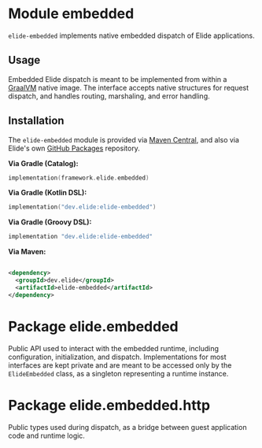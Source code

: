 # Module embedded

`elide-embedded` implements native embedded dispatch of Elide applications.

## Usage

Embedded Elide dispatch is meant to be implemented from within a [GraalVM](https://www.graalvm.org/) native image. The
interface accepts native structures for request dispatch, and handles routing, marshaling, and error handling.

## Installation

The `elide-embedded` module is provided via
[Maven Central](https://search.maven.org/search?q=g:dev.elide%20AND%20a:elide-embedded), and also via Elide's own
[GitHub Packages](https://github.com/orgs/elide-dev/packages?ecosystem=maven&q=core&tab=packages&ecosystem=maven&q=elide-embedded)
repository.

**Via Gradle (Catalog):**

```kotlin
implementation(framework.elide.embedded)
```

**Via Gradle (Kotlin DSL):**

```kotlin
implementation("dev.elide:elide-embedded")
```

**Via Gradle (Groovy DSL):**

```kotlin
implementation "dev.elide:elide-embedded"
```

**Via Maven:**

```xml

<dependency>
  <groupId>dev.elide</groupId>
  <artifactId>elide-embedded</artifactId>
</dependency>
```

# Package elide.embedded

Public API used to interact with the embedded runtime, including configuration, initialization, and dispatch.
Implementations for most interfaces are kept private and are meant to be accessed only by the `ElideEmbedded` class,
as a singleton representing a runtime instance.

# Package elide.embedded.http

Public types used during dispatch, as a bridge between guest application code and runtime logic.

